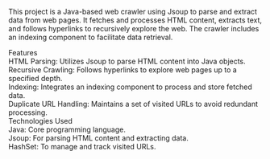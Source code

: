 
This project is a Java-based web crawler using Jsoup to parse and extract data from web pages. It fetches and processes HTML content, extracts text, and follows hyperlinks to recursively explore the web. The crawler includes an indexing component to facilitate data retrieval.

Features<br>
HTML Parsing: Utilizes Jsoup to parse HTML content into Java objects.<br>
Recursive Crawling: Follows hyperlinks to explore web pages up to a specified depth.<br>
Indexing: Integrates an indexing component to process and store fetched data.<br>
Duplicate URL Handling: Maintains a set of visited URLs to avoid redundant processing.<br>
Technologies Used<br>
Java: Core programming language.<br>
Jsoup: For parsing HTML content and extracting data.<br>
HashSet: To manage and track visited URLs.
